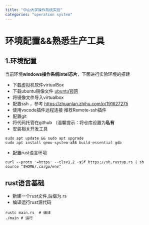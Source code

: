 ```yaml
---
title: "中山大学操作系统实验"
categories: "operation system"
---
```

# 环境配置&&熟悉生产工具
## 1.环境配置
当前环境**windows操作系统intel芯片**，下面进行实验环境的搭建
- 下载虚拟机软件virtualBox
- 下载ubuntu镜像文件 [ubuntu官网](https://ubuntu.com/download/desktop)
- 将镜像文件导入virtualbox
- 配置ssh ，参考 https://zhuanlan.zhihu.com/p/191627275
- 使用vscode插件远程连接 推荐Remote-ssh插件
- 配置git
- 将代码托管在github （温馨提示：将仓库设置为**私有**
- 安装相关开发工具

```
sudo apt update && sudo apt upgrade
sudo apt install qemu-system-x86 build-essential gdb
```

- 配置rust语言环境

```
curl --proto '=https' --tlsv1.2 -sSf https://sh.rustup.rs | sh
source "$HOME/.cargo/env"
```

## rust语言基础
- 新建一个rust文件,后缀为.rs
- 编译运行rust源代码
```
rustc main.rs  # 编译
./main # 运行
```
